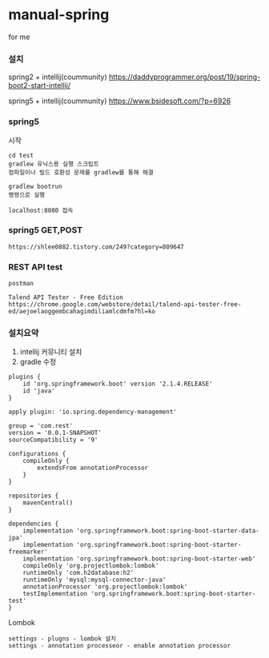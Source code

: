 # manual-spring
for me

### 설치
spring2 + intellij(coummunity)
https://daddyprogrammer.org/post/19/spring-boot2-start-intellij/

spring5 + intellij(coummunity)
https://www.bsidesoft.com/?p=6926

### spring5
시작
```
cd test
gradlew 유닉스용 실행 스크립트
컴파일이나 빌드 호환성 문제를 gradlew를 통해 해결

gradlew bootrun
명령으로 실행

localhost:8080 접속
```

### spring5 GET,POST
```
https://shlee0882.tistory.com/249?category=809647
```

### REST API test
```
postman

Talend API Tester - Free Edition
https://chrome.google.com/webstore/detail/talend-api-tester-free-ed/aejoelaoggembcahagimdiliamlcdmfm?hl=ko
```

### 설치요약
1. intellij 커뮤니티 설치
2. gradle 수정
```
plugins {
    id 'org.springframework.boot' version '2.1.4.RELEASE'
    id 'java'
}
 
apply plugin: 'io.spring.dependency-management'
 
group = 'com.rest'
version = '0.0.1-SNAPSHOT'
sourceCompatibility = '9'
 
configurations {
    compileOnly {
        extendsFrom annotationProcessor
    }
}
 
repositories {
    mavenCentral()
}
 
dependencies {
    implementation 'org.springframework.boot:spring-boot-starter-data-jpa'
    implementation 'org.springframework.boot:spring-boot-starter-freemarker'
    implementation 'org.springframework.boot:spring-boot-starter-web'
    compileOnly 'org.projectlombok:lombok'
    runtimeOnly 'com.h2database:h2'
    runtimeOnly 'mysql:mysql-connector-java'
    annotationProcessor 'org.projectlombok:lombok'
    testImplementation 'org.springframework.boot:spring-boot-starter-test'
}
```

Lombok
```
settings - plugns - lombok 설치
settings - annotation processeor - enable annotation processor
```
